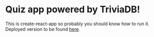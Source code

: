 # Quiz app powered by TriviaDB!

This is create-react-app so probably you should know how to run it. 
Deployed version to be found [here](https://typescript-quiz-fd344.web.app/). 
